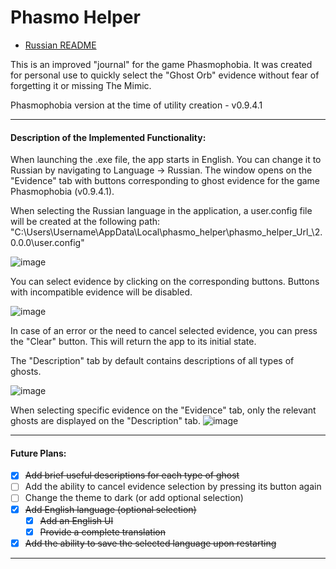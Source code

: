 # Phasmo Helper

* [Russian README](README.md)

This is an improved "journal" for the game Phasmophobia. It was created for personal use to quickly select the "Ghost Orb" evidence without fear of forgetting it or missing The Mimic.

Phasmophobia version at the time of utility creation - v0.9.4.1

---

#### Description of the Implemented Functionality:

When launching the .exe file, the app starts in English. You can change it to Russian by navigating to Language -> Russian. The window opens on the "Evidence" tab with buttons corresponding to ghost evidence for the game Phasmophobia (v0.9.4.1).

When selecting the Russian language in the application, a user.config file will be created at the following path: "C:\Users\Username\AppData\Local\phasmo_helper\phasmo_helper_Url_\2.0.0.0\user.config"

![image](https://github.com/solidus66/PhasmoHelper/assets/59517205/81acee7a-a834-47cc-bf8e-627e846f7606)

You can select evidence by clicking on the corresponding buttons. Buttons with incompatible evidence will be disabled.

![image](https://github.com/solidus66/PhasmoHelper/assets/59517205/c1d59b37-16a5-4221-8090-2f05990d0b89)

In case of an error or the need to cancel selected evidence, you can press the "Clear" button. This will return the app to its initial state.

The "Description" tab by default contains descriptions of all types of ghosts.

![image](https://github.com/solidus66/PhasmoHelper/assets/59517205/63b2facc-523f-4a3b-aaf7-d07d1cb5a614)

When selecting specific evidence on the "Evidence" tab, only the relevant ghosts are displayed on the "Description" tab.
![image](https://github.com/solidus66/PhasmoHelper/assets/59517205/ac7c4564-39ff-4a57-bf4f-8220d32ee8a8)

---

#### Future Plans:

* [X] ~~Add brief useful descriptions for each type of ghost~~
* [ ] Add the ability to cancel evidence selection by pressing its button again
* [ ] Change the theme to dark (or add optional selection)
* [X] ~~Add English language (optional selection)~~
  * [X] ~~Add an English UI~~
  * [X] ~~Provide a complete translation~~
* [X] ~~Add the ability to save the selected language upon restarting~~

---
